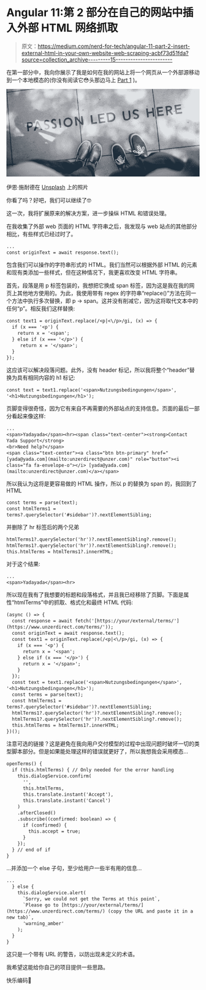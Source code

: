 # Angular 11:第 2 部分在自己的网站中插入外部 HTML 网络抓取

> 原文：<https://medium.com/nerd-for-tech/angular-11-part-2-insert-external-html-in-your-own-website-web-scraping-acbf73d51fda?source=collection_archive---------15----------------------->

在第一部分中，我向你展示了我是如何在我的网站上将一个网页从一个外部源移动到一个本地模态的(你没有阅读它😳头那边马上 [Part 1](https://johanfaerch.medium.com/angular-11-insert-external-html-in-your-own-website-web-scraping-ff78f2540c4b) )。

![](img/9db1181d3cd561836c63ed45e1063c60.png)

伊恩·施耐德在 [Unsplash](https://unsplash.com/s/photos/web-modal?utm_source=unsplash&utm_medium=referral&utm_content=creditCopyText) 上的照片

你看了吗？好吧，我们可以继续了🤓

这一次，我将扩展原来的解决方案，进一步操纵 HTML 和错误处理。

在我收集了外部 web 页面的 HTML 字符串之后，我发现与 web 站点的其他部分相比，有些样式已经过时了。

```
...
const originText = await response.text();
```

包含我们可以操作的字符串形式的 HTML。我们当然可以根据外部 HTML 的元素和现有类添加一些样式，但在这种情况下，我更喜欢改变 HTML 字符串。

首先，段落是用 p 标签包装的，我想把它换成 span 标签，因为这是我在我的网页上其他地方使用的。为此，我使用带有 regex 的字符串“replace()”方法在同一个方法中执行多次替换，即 p -> span。这并没有削减它，因为这将取代文本中的任何“p”。相反我们这样替换:

```
const text1 = originText.replace(/<p|<\/p>/gi, (x) => {
  if (x === '<p') {
    return x = '<span';
  } else if (x === '</p>') {
     return x = '</span>';
  }
});
```

这应该可以解决段落问题。此外，没有 header 标记，所以我将整个“header”替换为具有相同内容的 h1 标记:

```
const text = text1.replace('<span>Nutzungsbedingungen</span>', '<h1>Nutzungsbedingungen</h1>');
```

页脚变得很奇怪，因为它有来自不再需要的外部站点的支持信息。页面的最后一部分看起来像这样:

```
...
<span>Yadayada</span><hr><span class="text-center"><strong>Contact Yada Support</strong>
<br>Need help?</span>
<span class="text-center"><a class="btn btn-primary" href="[yada@yada.com](mailto:unzerdirect@unzer.com)" role="button"><i class="fa fa-envelope-o"></i> [yada@yada.com](mailto:unzerdirect@unzer.com)</a></span>
```

所以我认为这将是更容易做的 HTML 操作，所以 p 的替换为 span 的，我回到了 HTML

```
const terms = parse(text);
const htmlTerms1 = terms?.querySelector('#sidebar')?.nextElementSibling;
```

并删除了 hr 标签后的两个兄弟

```
htmlTerms1?.querySelector('hr')?.nextElementSibling?.remove();
htmlTerms1?.querySelector('hr')?.nextElementSibling?.remove();
this.htmlTerms = htmlTerms1?.innerHTML;
```

对于这个结果:

```
...
<span>Yadayada</span><hr>
```

所以现在我有了我想要的标题和段落格式，并且我已经移除了页脚。下面是属性“htmlTerms”中的抓取、格式化和最终 HTML 代码:

```
(async () => {
  const response = await fetch('[https://your/external/terms/'](https://www.unzerdirect.com/terms/'));
  const originText = await response.text();
  const text1 = originText.replace(/<p|<\/p>/gi, (x) => {
    if (x === '<p') {
      return x = '<span';
    } else if (x === '</p>') {
      return x = '</span>';
    }
  });
  const text = text1.replace('<span>Nutzungsbedingungen</span>', '<h1>Nutzungsbedingungen</h1>');
  const terms = parse(text);
  const htmlTerms1 = terms?.querySelector('#sidebar')?.nextElementSibling;
  htmlTerms1?.querySelector('hr')?.nextElementSibling?.remove();
  htmlTerms1?.querySelector('hr')?.nextElementSibling?.remove();
  this.htmlTerms = htmlTerms1?.innerHTML;
})();
```

注意可选的链接？这是避免在我向用户交付模型的过程中出现问题时破坏一切的类型脚本部分。但是如果能处理这样的错误就更好了，所以我想我会采用模态…

```
openTerms() {
  if (this.htmlTerms) { // Only needed for the error handling
    this.dialogService.confirm(
      '',
      this.htmlTerms,
      this.translate.instant('Accept'),
      this.translate.instant('Cancel')
    )
    .afterClosed()
    .subscribe((confirmed: boolean) => {
      if (confirmed) {
        this.accept = true;
      }
    });
  } // end of if
}
```

…并添加一个 else 子句，至少给用户一些半有用的信息…

```
...
  } else {
    this.dialogService.alert(
      `Sorry, we could not get the Terms at this point`,
      `Please go to [https://your/external/terms/](https://www.unzerdirect.com/terms/) (copy the URL and paste it in a new tab)`,
      'warning_amber'
    );
  }
}
```

这只是一个带有 URL 的警告，以防出现未定义的术语。

我希望这能给你自己的项目提供一些思路。

快乐编码🤗